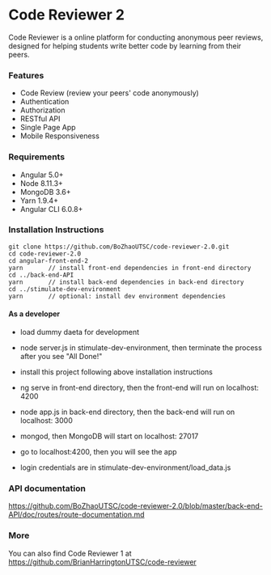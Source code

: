 # Code Reviewer 2

Code Reviewer is a online platform for conducting anonymous peer reviews, designed for helping students write better code by learning from their peers.

### Features

- Code Review (review your peers' code anonymously)
- Authentication
- Authorization
- RESTful API
- Single Page App
- Mobile Responsiveness

### Requirements

- Angular 5.0+
- Node 8.11.3+
- MongoDB 3.6+
- Yarn 1.9.4+
- Angular CLI 6.0.8+

### Installation Instructions

```
git clone https://github.com/BoZhaoUTSC/code-reviewer-2.0.git
cd code-reviewer-2.0
cd angular-front-end-2
yarn       // install front-end dependencies in front-end directory
cd ../back-end-API
yarn       // install back-end dependencies in back-end directory
cd ../stimulate-dev-environment
yarn       // optional: install dev environment dependencies
```

#### As a developer

- load dummy daeta for development
- node server.js in stimulate-dev-environment, then terminate the process after you see "All Done!"

- install this project following above installation instructions
- ng serve in front-end directory, then the front-end will run on localhost: 4200
- node app.js in back-end directory, then the back-end will run on localhost: 3000
- mongod, then MongoDB will start on localhost: 27017

- go to localhost:4200, then you will see the app
- login credentials are in stimulate-dev-environment/load_data.js

### API documentation

https://github.com/BoZhaoUTSC/code-reviewer-2.0/blob/master/back-end-API/doc/routes/route-documentation.md

### More

You can also find Code Reviewer 1 at https://github.com/BrianHarringtonUTSC/code-reviewer
